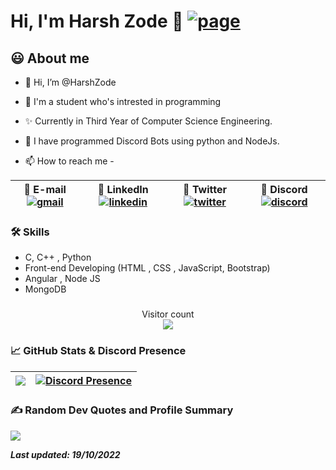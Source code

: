 
<!---
HarshZode/HarshZode is a ✨ special ✨ repository because its `README.md` (this file) appears on your GitHub profile.
You can click the Preview link to take a look at your changes.
--->

 # Hi, I'm Harsh Zode 🔗 [![page](https://img.shields.io/website?down_color=red&down_message=offline&style=flat-square&up_color=success&up_message=online&url=https%3A%2F%2FHarshZode.github.io%2F)](https://HarshZode.github.io/)
 


  
## 😃 About me 

- 👋 Hi, I’m @HarshZode
- 🌱 I'm a student who's intrested in programming
- ✨ Currently in Third Year of Computer Science Engineering.
- 👑 I have programmed Discord Bots using python and NodeJs. 


- 📫 How to reach me - 

| 📧 E-mail [![gmail](https://img.shields.io/badge/Harsh%20Zode-0A66C2?style=flat-square&color=white&logo=gmail)](mailto:zodeharsh@gmail.com) | 💼 LinkedIn [![linkedin](https://img.shields.io/badge/Harsh%20Zode-0A66C2?style=flat-square&logo=linkedin&logoColor=white)](https://www.linkedin.com/in/harsh-zode-67a6071b8/)|💬 Twitter [![twitter](https://img.shields.io/twitter/follow/harsh_zode_?color=blue&label=Harsh%20Zode&logo=twitter&style=flat-square)](https://www.twitter.com/harsh_zode_/)| 👥 Discord [![discord](https://img.shields.io/discord/761173535736856588?label=Taken's%20Crib&labelColor=%235865F2&logo=discord&logoColor=white&style=flat-square)](https://discord.gg/5ZGzSUJ) |
| ------------ | ------------- | ------------- | ------------- |

 ### 🛠 Skills
- C, C++ , Python
- Front-end Developing (HTML , CSS , JavaScript, Bootstrap)  
- Angular , Node JS
- MongoDB

 ###
 
<!-- ![Harsh's GitHub stats](https://github-readme-stats.vercel.app/api?username=HarshZode&show_icons=true&theme=radical) -->

<!-- [![Top Langs](https://github-readme-stats.vercel.app/api/top-langs/?username=HarshZode&theme=github_dark&layout=compact)](https://github.com/HarshZode/github-readme-stats) -->
<p align="center"> 
  Visitor count<br>
  <img src="https://profile-counter.glitch.me/HarshZode/count.svg" />
</p>

###  📈 GitHub Stats & Discord Presence

<!-- | <!-- <![Harsh's GitHub stats] <img src="https://github-readme-stats.vercel.app/api?username=HarshZode&&show_icons=true&count_private=true&theme=github_dark">| ![GitHub Streak]<img src="https://github-readme-streak-stats.herokuapp.com/?user=HarshZode&theme=blueberry_duo"/> | -->
<!-- | ------------| ------------- | -->

| <!-- <![Harsh's GitHub stats] --> <!--  ![GitHub Streak] --><img src="https://github-readme-streak-stats.herokuapp.com/?user=HarshZode&theme=blueberry_duo"/> | [![Discord Presence](https://lanyard.cnrad.dev/api/492533696952532993)](https://discord.com/users/492533696952532993)
| ------------- | ------------- |


 ### ✍️ Random Dev Quotes and Profile Summary
 ![](https://quotes-github-readme.vercel.app/api?type=horizontal&theme=dracula) 
 <!-- <img src="https://github-profile-summary-cards.vercel.app/api/cards/profile-details?username=HarshZode&theme=vue" align = "center"> -->

<!-- [![Harsh's github activity graph](https://activity-graph.herokuapp.com/graph?username=HarshZode&theme=react-dark)](https://github.com/ashutosh00710/github-readme-activity-graph) -->



**_Last updated: 19/10/2022_**

<!-- **_[@HarshZode](https://www.github.com/HarshZode)_** -->

